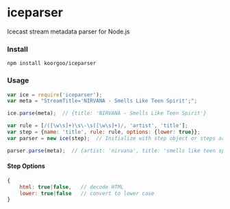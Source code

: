 iceparser
=========

Icecast stream metadata parser for Node.js


### Install

```shell
npm install koorgoo/iceparser
```


### Usage

```js
var ice = require('iceparser');
var meta = "StreamTitle='NIRVANA - Smells Like Teen Spirit';";

ice.parse(meta);  // {title: 'NIRVANA - Smells Like Teen Spirit'}

var rule = [/([\w\s]+)\s\-\s([\w\s]+)/, 'artist', 'title'];
var step = {name: 'title', rule: rule, options: {lower: true}};
var parser = new ice(step);  // Initialize with step object or steps array

parser.parse(meta);  // {artist: 'nirvana', title: 'smells like teen spirit'}
```

#### Step Options

```js
{
    html: true|false,   // decode HTML
    lower: true|false   // convert to lower case
}
```
